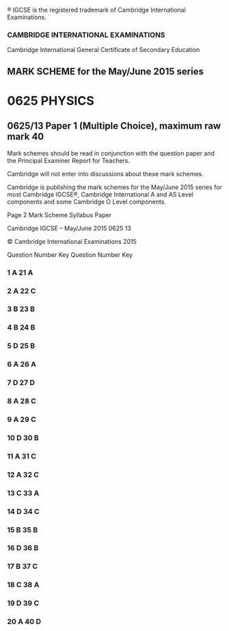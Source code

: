 ® IGCSE is the registered trademark of Cambridge International Examinations. 

### CAMBRIDGE INTERNATIONAL EXAMINATIONS 

Cambridge International General Certificate of Secondary Education 

## MARK SCHEME for the May/June 2015 series 

# 0625 PHYSICS 

## 0625/13 Paper 1 (Multiple Choice), maximum raw mark 40 

Mark schemes should be read in conjunction with the question paper and the Principal Examiner Report for Teachers. 

Cambridge will not enter into discussions about these mark schemes. 

Cambridge is publishing the mark schemes for the May/June 2015 series for most Cambridge IGCSE®, Cambridge International A and AS Level components and some Cambridge O Level components. 


Page 2 Mark Scheme Syllabus Paper 

 Cambridge IGCSE – May/June 2015 0625 13 

 © Cambridge International Examinations 2015 

 Question Number Key Question Number Key 

### 1 A 21 A 

### 2 A 22 C 

### 3 B 23 B 

### 4 B 24 B 

### 5 D 25 B 

### 6 A 26 A 

### 7 D 27 D 

### 8 A 28 C 

### 9 A 29 C 

### 10 D 30 B 

### 11 A 31 C 

### 12 A 32 C 

### 13 C 33 A 

### 14 D 34 C 

### 15 B 35 B 

### 16 D 36 B 

### 17 B 37 C 

### 18 C 38 A 

### 19 D 39 C 

### 20 A 40 D 


